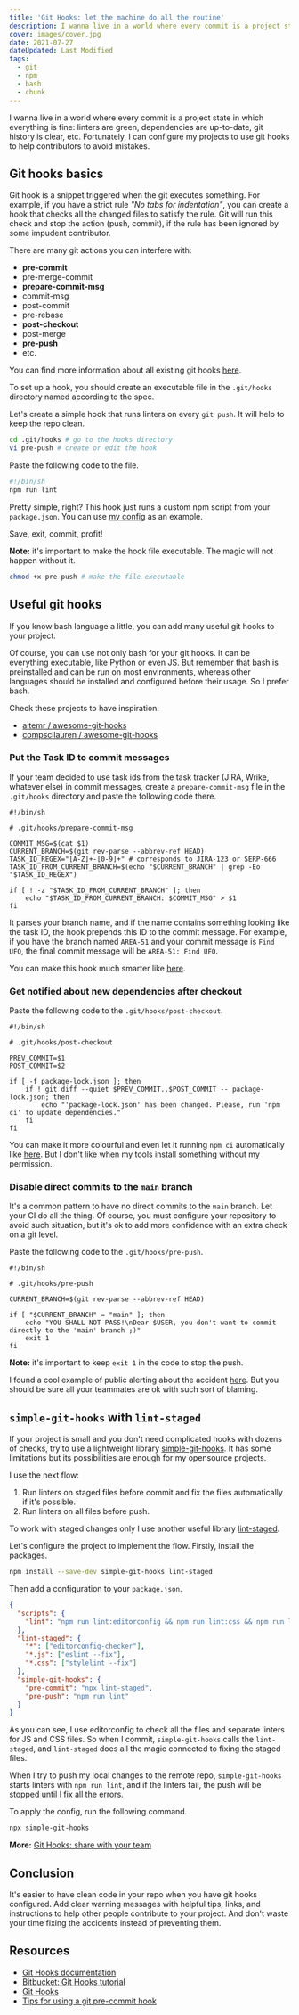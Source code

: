 ```yaml
---
title: 'Git Hooks: let the machine do all the routine'
description: I wanna live in a world where every commit is a project state in which everything is fine. Fortunately, I can configure my projects to use git hooks to help contributors to avoid mistakes.
cover: images/cover.jpg
date: 2021-07-27
dateUpdated: Last Modified
tags:
  - git
  - npm
  - bash
  - chunk
---
```


I wanna live in a world where every commit is a project state in which everything is fine: linters are green, dependencies are up-to-date, git history is clear, etc. Fortunately, I can configure my projects to use git hooks to help contributors to avoid mistakes.

## Git hooks basics

Git hook is a snippet triggered when the git executes something. For example, if you have a strict rule _"No tabs for indentation"_, you can create a hook that checks all the changed files to satisfy the rule. Git will run this check and stop the action (push, commit), if the rule has been ignored by some impudent contributor.

There are many git actions you can interfere with:

- **pre-commit**
- pre-merge-commit
- **prepare-commit-msg**
- commit-msg
- post-commit
- pre-rebase
- **post-checkout**
- post-merge
- **pre-push**
- etc.

You can find more information about all existing git hooks [here](https://git-scm.com/docs/githooks).

To set up a hook, you should create an executable file in the `.git/hooks` directory named according to the spec.

Let's create a simple hook that runs linters on every `git push`. It will help to keep the repo clean.

```bash
cd .git/hooks # go to the hooks directory
vi pre-push # create or edit the hook
```

Paste the following code to the file.

```bash
#!/bin/sh
npm run lint
```

Pretty simple, right? This hook just runs a custom npm script from your `package.json`. You can use [my config](https://github.com/MeFoDy/mefody.dev/blob/main/package.json) as an example.

Save, exit, commit, profit!

**Note:** it's important to make the hook file executable. The magic will not happen without it.

```bash
chmod +x pre-push # make the file executable
```

## Useful git hooks

If you know bash language a little, you can add many useful git hooks to your project.

Of course, you can use not only bash for your git hooks. It can be everything executable, like Python or even JS. But remember that bash is preinstalled and can be run on most environments, whereas other languages should be installed and configured before their usage. So I prefer bash.

Check these projects to have inspiration:

- [aitemr / awesome-git-hooks](https://github.com/aitemr/awesome-git-hooks)
- [compscilauren / awesome-git-hooks](https://github.com/compscilauren/awesome-git-hooks)

### Put the Task ID to commit messages

If your team decided to use task ids from the task tracker (JIRA, Wrike, whatever else) in commit messages, create a `prepare-commit-msg` file in the `.git/hooks` directory and paste the following code there.

```shell
#!/bin/sh

# .git/hooks/prepare-commit-msg

COMMIT_MSG=$(cat $1)
CURRENT_BRANCH=$(git rev-parse --abbrev-ref HEAD)
TASK_ID_REGEX="[A-Z]+-[0-9]+" # corresponds to JIRA-123 or SERP-666
TASK_ID_FROM_CURRENT_BRANCH=$(echo "$CURRENT_BRANCH" | grep -Eo "$TASK_ID_REGEX")

if [ ! -z "$TASK_ID_FROM_CURRENT_BRANCH" ]; then
    echo "$TASK_ID_FROM_CURRENT_BRANCH: $COMMIT_MSG" > $1
fi
```

It parses your branch name, and if the name contains something looking like the task ID, the hook prepends this ID to the commit message. For example, if you have the branch named `AREA-51` and your commit message is `Find UFO`, the final commit message will be `AREA-51: Find UFO`.

You can make this hook much smarter like [here](https://github.com/aitemr/awesome-git-hooks/blob/master/prepare-commit-msg/prepare-commit-msg-jira).

### Get notified about new dependencies after checkout

Paste the following code to the `.git/hooks/post-checkout`.

```shell
#!/bin/sh

# .git/hooks/post-checkout

PREV_COMMIT=$1
POST_COMMIT=$2

if [ -f package-lock.json ]; then
    if ! git diff --quiet $PREV_COMMIT..$POST_COMMIT -- package-lock.json; then
        echo "'package-lock.json' has been changed. Please, run 'npm ci' to update dependencies."
    fi
fi
```

You can make it more colourful and even let it running `npm ci` automatically like [here](https://gist.github.com/lyrixx/5867424). But I don't like when my tools install something without my permission.

### Disable direct commits to the `main` branch

It's a common pattern to have no direct commits to the `main` branch. Let your CI do all the thing. Of course, you must configure your repository to avoid such situation, but it's ok to add more confidence with an extra check on a git level.

Paste the following code to the `.git/hooks/pre-push`.

```shell
#!/bin/sh

# .git/hooks/pre-push

CURRENT_BRANCH=$(git rev-parse --abbrev-ref HEAD)

if [ "$CURRENT_BRANCH" = "main" ]; then
    echo "YOU SHALL NOT PASS!\nDear $USER, you don't want to commit directly to the 'main' branch ;)"
    exit 1
fi
```

**Note:** it's important to keep `exit 1` in the code to stop the push.

I found a cool example of public alerting about the accident [here](https://www.notion.so/e7682478b8927700c714f12e37f0837e). But you should be sure all your teammates are ok with such sort of blaming.

## `simple-git-hooks` with `lint-staged`

If your project is small and you don't need complicated hooks with dozens of checks, try to use a lightweight library [simple-git-hooks](https://github.com/toplenboren/simple-git-hooks). It has some limitations but its possibilities are enough for my opensource projects.

I use the next flow:

1. Run linters on staged files before commit and fix the files automatically if it's possible.
2. Run linters on all files before push.

To work with staged changes only I use another useful library [lint-staged](https://github.com/okonet/lint-staged).

Let's configure the project to implement the flow. Firstly, install the packages.

```bash
npm install --save-dev simple-git-hooks lint-staged
```

Then add a configuration to your `package.json`.

```json
{
  "scripts": {
    "lint": "npm run lint:editorconfig && npm run lint:css && npm run lint:js"
  },
  "lint-staged": {
    "*": ["editorconfig-checker"],
    "*.js": ["eslint --fix"],
    "*.css": ["stylelint --fix"]
  },
  "simple-git-hooks": {
    "pre-commit": "npx lint-staged",
    "pre-push": "npm run lint"
  }
}
```

As you can see, I use editorconfig to check all the files and separate linters for JS and CSS files. So when I commit, `simple-git-hooks` calls the `lint-staged`, and `lint-staged` does all the magic connected to fixing the staged files.

When I try to push my local changes to the remote repo, `simple-git-hooks` starts linters with `npm run lint`, and if the linters fail, the push will be stopped until I fix all the errors.

To apply the config, run the following command.

```bash
npx simple-git-hooks
```

**More:** [Git Hooks: share with your team](/chunks/git-hooks-share/)

## Conclusion

It's easier to have clean code in your repo when you have git hooks configured. Add clear warning messages with helpful tips, links, and instructions to help other people contribute to your project. And don't waste your time fixing the accidents instead of preventing them.

## Resources

- [Git Hooks documentation](https://git-scm.com/docs/githooks)
- [Bitbucket: Git Hooks tutorial](https://www.atlassian.com/git/tutorials/git-hooks)
- [Git Hooks](https://githooks.com/)
- [Tips for using a git pre-commit hook](https://codeinthehole.com/tips/tips-for-using-a-git-pre-commit-hook/)
